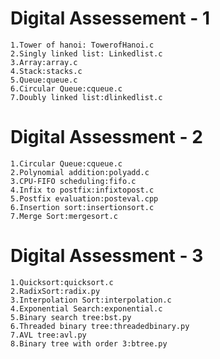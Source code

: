 # Digital Assessement - 1

    1.Tower of hanoi: TowerofHanoi.c
    2.Singly linked list: Linkedlist.c
    3.Array:array.c
    4.Stack:stacks.c
    5.Queue:queue.c
    6.Circular Queue:cqueue.c
    7.Doubly linked list:dlinkedlist.c

# Digital Assessment - 2
    1.Circular Queue:cqueue.c
    2.Polynomial addition:polyadd.c
    3.CPU-FIFO scheduling:fifo.c
    4.Infix to postfix:infixtopost.c
    5.Postfix evaluation:posteval.cpp
    6.Insertion sort:insertionsort.c
    7.Merge Sort:mergesort.c

# Digital Assessment - 3
    1.Quicksort:quicksort.c
    2.RadixSort:radix.py
    3.Interpolation Sort:interpolation.c
    4.Exponential Search:exponential.c
    5.Binary search tree:bst.py
    6.Threaded binary tree:threadedbinary.py
    7.AVL tree:avl.py
    8.Binary tree with order 3:btree.py